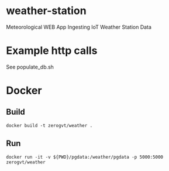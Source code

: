 # weather-station
Meteorological WEB App Ingesting IoT Weather Station Data

# Example http calls
See populate_db.sh

# Docker
## Build
`docker build -t zerogvt/weather .`

## Run
`docker run -it -v ${PWD}/pgdata:/weather/pgdata -p 5000:5000 zerogvt/weather ` 
